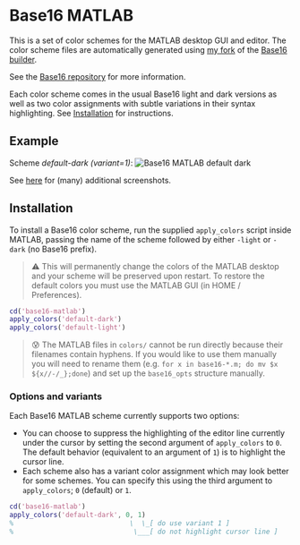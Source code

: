 # Base16 MATLAB

This is a set of color schemes for the MATLAB desktop GUI and editor.
The color scheme files are automatically generated using 
[my fork](https://github.com/andymass/base16-builder) of the 
[Base16 builder](https://github.com/chriskempson/base16-builder).

See the [Base16 repository](https://github.com/chriskempson/base16)
for more information.

Each color scheme comes in the usual Base16 light and dark versions as 
well as two color assignments with subtle variations in their syntax 
highlighting.  See [Installation](#installation) for instructions.

## Example

Scheme _default-dark (variant=1)_:
![Base16 MATLAB default dark](screenshots/base16-default-dark-var.png)

See [here](screenshots/index.md) for (many) additional screenshots.

## Installation

To install a Base16 color scheme, run the supplied `apply_colors` script 
inside MATLAB, passing the name of the scheme followed by 
either `-light` or `-dark` (no Base16 prefix).  

> :warning: This will permanently change the colors of the 
MATLAB desktop and your scheme will be preserved upon restart.  To restore 
the default colors you must use the MATLAB GUI (in HOME /
Preferences).

```matlab
cd('base16-matlab')
apply_colors('default-dark')
apply_colors('default-light')
```

> :cold_sweat: The MATLAB files in `colors/` cannot be run directly 
because their filenames contain hyphens.  If you would like to use them
manually you will need to rename them (e.g. 
`for x in base16-*.m; do mv $x ${x//-/_};done`)
and set up the `base16_opts` structure manually.

### Options and variants

Each Base16 MATLAB scheme currently supports two options:

  - You can choose to suppress the highlighting of the
editor line currently under the cursor 
by setting the second argument of `apply_colors` to `0`.
The default behavior (equivalent to an argument of `1`) is to 
highlight the cursor line.
  - Each scheme also has a variant color assignment which may look
better for some schemes.  You can specify this using the third argument to
`apply_colors`; `0` (default) or `1`.

```matlab
cd('base16-matlab')
apply_colors('default-dark', 0, 1)
%                             \  \_[ do use variant 1 ]
%                              \___[ do not highlight cursor line ]
```


